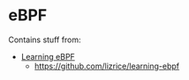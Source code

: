 # eBPF

Contains stuff from:
- [Learning eBPF](https://www.amazon.com/Learning-eBPF-Programming-Observability-Networking/dp/1098135121)
  - <https://github.com/lizrice/learning-ebpf>
